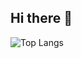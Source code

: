 ## Hi there 👋

![Top Langs](https://github-readme-stats.vercel.app/api/top-langs/?username=ShriVarshaan&layout=compact&theme=dark)
